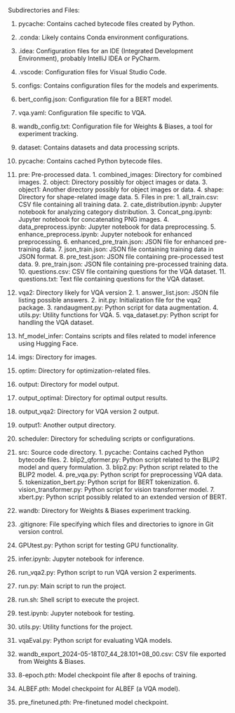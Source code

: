 Subdirectories and Files:
1.	pycache: Contains cached bytecode files created by Python.
2.	.conda: Likely contains Conda environment configurations.
3.	.idea: Configuration files for an IDE (Integrated Development Environment), probably IntelliJ IDEA or PyCharm.
4.	.vscode: Configuration files for Visual Studio Code.
5.	configs: Contains configuration files for the models and experiments.
   
  1.	bert_config.json: Configuration file for a BERT model.
  2.	vqa.yaml: Configuration file specific to VQA.
  3.	wandb_config.txt: Configuration file for Weights & Biases, a tool for experiment tracking.
6.	dataset: Contains datasets and data processing scripts.
  1.	pycache: Contains cached Python bytecode files.
  2.	pre: Pre-processed data.
    1.	combined_images: Directory for combined images.
    2.	object: Directory possibly for object images or data.
    3.	object1: Another directory possibly for object images or data.
    4.	shape: Directory for shape-related image data.
    5.	Files in pre:
      1.	all_train.csv: CSV file containing all training data.
      2.	cate_distribution.ipynb: Jupyter notebook for analyzing category distribution.
      3.	Concat_png.ipynb: Jupyter notebook for concatenating PNG images.
      4.	data_preprocess.ipynb: Jupyter notebook for data preprocessing.
      5.	enhance_preprocess.ipynb: Jupyter notebook for enhanced preprocessing.
      6.	enhanced_pre_train.json: JSON file for enhanced pre-training data.
      7.	json_train.json: JSON file containing training data in JSON format.
      8.	pre_test.json: JSON file containing pre-processed test data.
      9.	pre_train.json: JSON file containing pre-processed training data.
      10.	questions.csv: CSV file containing questions for the VQA dataset.
      11.	questions.txt: Text file containing questions for the VQA dataset.
  3.	vqa2: Directory likely for VQA version 2.
    1.	answer_list.json: JSON file listing possible answers.
    2.	init.py: Initialization file for the vqa2 package.
    3.	randaugment.py: Python script for data augmentation.
    4.	utils.py: Utility functions for VQA.
    5.	vqa_dataset.py: Python script for handling the VQA dataset.
7.	hf_model_infer: Contains scripts and files related to model inference using Hugging Face.
  1.	imgs: Directory for images.
  2.	optim: Directory for optimization-related files.
  3.	output: Directory for model output.
  4.	output_optimal: Directory for optimal output results.
  5.	output_vqa2: Directory for VQA version 2 output.
  6.	output1: Another output directory.
  7.	scheduler: Directory for scheduling scripts or configurations.
  8.	src: Source code directory.
    1.	pycache: Contains cached Python bytecode files.
    2.	blip2_qformer.py: Python script related to the BLIP2 model and query formulation.
    3.	blip2.py: Python script related to the BLIP2 model.
    4.	pre_vqa.py: Python script for preprocessing VQA data.
    5.	tokenization_bert.py: Python script for BERT tokenization.
    6.	vision_transformer.py: Python script for vision transformer model.
    7.	xbert.py: Python script possibly related to an extended version of BERT.
8.	wandb: Directory for Weights & Biases experiment tracking.
  1.	.gitignore: File specifying which files and directories to ignore in Git version control.
  2.	GPUtest.py: Python script for testing GPU functionality.
  3.	infer.ipynb: Jupyter notebook for inference.
  4.	run_vqa2.py: Python script to run VQA version 2 experiments.
  5.	run.py: Main script to run the project.
  6.	run.sh: Shell script to execute the project.
  7.	test.ipynb: Jupyter notebook for testing.
  8.	utils.py: Utility functions for the project.
  9.	vqaEval.py: Python script for evaluating VQA models.
  10.	wandb_export_2024-05-18T07_44_28.101+08_00.csv: CSV file exported from Weights & Biases.
  11.	8-epoch.pth: Model checkpoint file after 8 epochs of training.
  12.	ALBEF.pth: Model checkpoint for ALBEF (a VQA model).
  13.	pre_finetuned.pth: Pre-finetuned model checkpoint.

